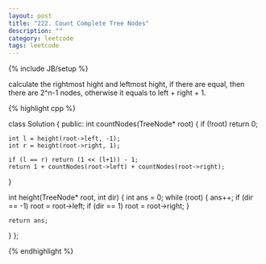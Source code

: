 ```yaml
---
layout: post
title: "222. Count Complete Tree Nodes"
description: ""
category: leetcode
tags: leetcode
---
```

{% include JB/setup %}

calculate the rightmost hight and leftmost hight, if there are equal, then there are 
2^n-1 nodes, otherwise it equals to left + right + 1.

{% highlight cpp %}

class Solution {
public:
  int countNodes(TreeNode* root) {
    if (!root) return 0;

    int l = height(root->left, -1);
    int r = height(root->right, 1);

    if (l == r) return (1 << (l+1)) - 1;
    return 1 + countNodes(root->left) + countNodes(root->right);
  }

  int height(TreeNode* root, int dir) {
    int ans = 0;
    while (root) {
      ans++;
      if (dir == -1) root = root->left;
      if (dir == 1) root = root->right;
    }

    return ans;
  }
};

{% endhighlight %}